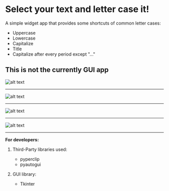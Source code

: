 # Select your text and letter case it!

A simple widget app that provides some shortcuts of common letter cases:

- Uppercase
- Lowercase
- Capitalize
- Title
- Capitalize after every period except "..."

## This is not the currently GUI app

![alt text](https://github.com/pedroifgonzalez/textconverter/blob/master/design/widget_version_previews/select_text_preview.png)
* * *
![alt text](https://github.com/pedroifgonzalez/textconverter/blob/master/design/widget_version_previews/point_option_preview.png)
* * *
![alt text](https://github.com/pedroifgonzalez/textconverter/blob/master/design/widget_version_previews/wait_tooltip_previewpng.png)
* * *
![alt text](https://github.com/pedroifgonzalez/textconverter/blob/master/design/widget_version_previews/notify_success_preview.png)
* * *

**For developers:**

1. Third-Party libraries used:
    - pyperclip
    - pyautogui

2. GUI library:
    - Tkinter
